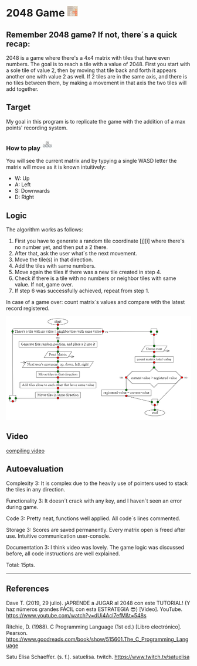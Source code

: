 # 2048 Game ![alt text](https://github.com/AndresSM415/C-language/blob/main/images/2048%20exxx.png "Saquenme de Latinoamerica")
## Remember 2048 game? If not, there´s a quick recap: 
2048 is a game where there's a 4x4 matrix with tiles that have even numbers. 
The goal is to reach a tile with a value of 2048.
First you start with a sole tile of value 2, then by moving that tile back and forth it appears another one with value 2 as well.
If 2 tiles are in the same axis, and there is no tiles between them, by making a movement in that axis the two tiles will add together.

## Target
My goal in this program is to replicate the game with the addition of a max points' recording system.

### How to play ![alt text](https://github.com/AndresSM415/C-language/blob/main/images/wasd.jpg "WASD keys")
You will see the current matrix and by typying a single WASD letter the matrix will move as it is known intuitively:
* W: Up
* A: Left
* S: Downwards
* D: Right 

## Logic
The algorithm works as follows:
1. First you have to generate a random tile coordinate [j][i] where there's no number yet, and then put a 2 there.
2. After that, ask the user what´s the next movement.
3. Move the tile(s) in that direction.
4. Add the tiles with same numbers.
5. Move again the tiles if there was a new tile created in step 4.
6. Check if there is a tile with no numbers or neighbor tiles with same value. If not, game over.
7. If step 6 was successfully achieved, repeat from step 1.

In case of a game over: count matrix´s values and compare with the latest record registered.

![alt text](https://github.com/AndresSM415/C-language/blob/main/images/algoritmo.PNG "Saquenme de Latinoamerica")

## Video
[compiling video](https://youtu.be/Q9C4poj57p8)

## Autoevaluation

Complexity 3: It is complex due to the heavily use of pointers used to stack the tiles in any direction.

Functionality 3: It doesn´t crack with any key, and I haven´t seen an error during game.

Code 3: Pretty neat, functions well applied. All code´s lines commented.

Storage 3: Scores are saved permanently. Every matrix open is freed after use. Intuitive communication user-console.

Documentation 3: I think video was lovely. The game logic was discussed before, all code instructions are well explained.

Total: 15pts.

---
## References
Dave T. (2019, 29 julio). ¡APRENDE a JUGAR al 2048 con este TUTORIAL! (Y haz números grandes FÁCIL con esta ESTRATEGIA 😎) [Vídeo]. YouTube. https://www.youtube.com/watch?v=dUi4AcI7efM&t=548s

Ritchie, D. (1988). C Programming Language (1st ed.) [Libro electrónico]. Pearson. https://www.goodreads.com/book/show/515601.The_C_Programming_Language

Satu Elisa Schaeffer. (s. f.). satuelisa. twitch. https://www.twitch.tv/satuelisa
